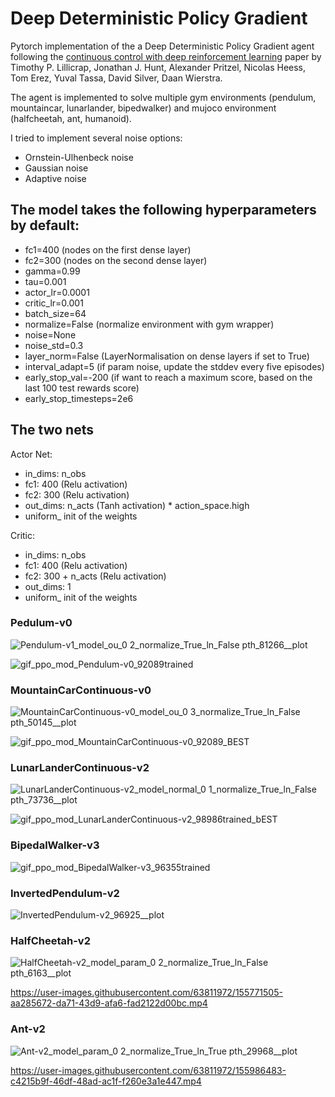 # Deep Deterministic Policy Gradient


Pytorch implementation of the a Deep Deterministic Policy Gradient agent following the [continuous control with deep reinforcement learning](https://arxiv.org/abs/1509.02971) paper by Timothy P. Lillicrap, Jonathan J. Hunt, Alexander Pritzel, Nicolas Heess, Tom Erez, Yuval Tassa, David Silver, Daan Wierstra.

The agent is implemented to solve multiple gym environments  (pendulum, mountaincar, lunarlander, bipedwalker) and mujoco environment (halfcheetah, ant, humanoid). 

I tried to implement several noise options:
- Ornstein-Ulhenbeck noise
- Gaussian noise
- Adaptive noise

## The model takes the following hyperparameters by default:
- fc1=400 (nodes on the first dense layer)
- fc2=300 (nodes on the second dense layer)
- gamma=0.99
- tau=0.001
- actor_lr=0.0001
- critic_lr=0.001
- batch_size=64
- normalize=False (normalize environment with gym wrapper)
- noise=None
- noise_std=0.3
- layer_norm=False (LayerNormalisation on dense layers if set to True)
- interval_adapt=5 (if param noise, update the stddev every five episodes)
- early_stop_val=-200 (if want to reach a maximum score, based on the last 100 test rewards score)
- early_stop_timesteps=2e6

## The two nets

Actor Net:
- in_dims: n_obs
- fc1: 400 (Relu activation)
- fc2: 300 (Relu activation)
- out_dims: n_acts (Tanh activation) * action_space.high
- uniform_ init of the weights

Critic:
- in_dims: n_obs
- fc1: 400 (Relu activation)
- fc2: 300 + n_acts (Relu activation)
- out_dims: 1
- uniform_ init of the weights


### Pedulum-v0

![Pendulum-v1_model_ou_0 2_normalize_True_ln_False pth_81266__plot](https://user-images.githubusercontent.com/63811972/155567682-20b01367-ab8f-4a98-922f-cbfd1bb83168.png)


![gif_ppo_mod_Pendulum-v0_92089trained](https://user-images.githubusercontent.com/63811972/154115630-8c58345d-1986-43be-8995-6f896ad25ed6.gif)


### MountainCarContinuous-v0 

![MountainCarContinuous-v0_model_ou_0 3_normalize_True_ln_False pth_50145__plot](https://user-images.githubusercontent.com/63811972/155578130-d66c51de-e7bd-47c8-a899-8bf1442844e1.png)

![gif_ppo_mod_MountainCarContinuous-v0_92089_BEST](https://user-images.githubusercontent.com/63811972/154248112-eb6d55ae-a715-40a7-be11-7fe90864a3c1.gif)


### LunarLanderContinuous-v2 

![LunarLanderContinuous-v2_model_normal_0 1_normalize_True_ln_False pth_73736__plot](https://user-images.githubusercontent.com/63811972/155745710-40844708-5bcb-4085-a947-b595d943b659.png)

![gif_ppo_mod_LunarLanderContinuous-v2_98986trained_bEST](https://user-images.githubusercontent.com/63811972/154248248-7d2e4531-9a0f-40e4-8d58-1d3ec3024f70.gif)


### BipedalWalker-v3

![gif_ppo_mod_BipedalWalker-v3_96355trained](https://user-images.githubusercontent.com/63811972/154254064-532ddc4f-cda2-4e65-a163-7019fe1d6345.gif)


### InvertedPendulum-v2

![InvertedPendulum-v2_96925__plot](https://user-images.githubusercontent.com/63811972/154674444-274a71f5-eafd-4d43-a1c0-b75a50106148.png)



### HalfCheetah-v2

![HalfCheetah-v2_model_param_0 2_normalize_True_ln_False pth_6163__plot](https://user-images.githubusercontent.com/63811972/155986547-2ea61c82-1ba9-4114-80c3-9dc31c538345.png)


https://user-images.githubusercontent.com/63811972/155771505-aa285672-da71-43d9-afa6-fad2122d00bc.mp4


### Ant-v2


![Ant-v2_model_param_0 2_normalize_True_ln_True pth_29968__plot](https://user-images.githubusercontent.com/63811972/155986521-28bba9a2-23d7-4f22-9b14-a384278f992c.png)


https://user-images.githubusercontent.com/63811972/155986483-c4215b9f-46df-48ad-ac1f-f260e3a1e447.mp4















